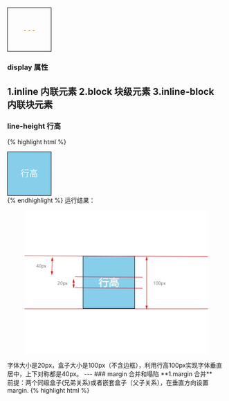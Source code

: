```yaml
---
layout: post
title: "margin"
date: 2018-10-16
excerpt: "关于margin合并和塌陷相关知识点"
tags: [css, margin]
comments: false
cssNotes: true
feature: /assets/img/cssinfo/pinkgirl.jpg
---
```

### display 属性
1.inline 内联元素
2.block 块级元素
3.inline-block 内联块元素
---
### line-height 行高
{% highlight html %}
<!Doctype html>
<html lang="en">
<head>
	<meta charset="utf-8">
	<title>line-height</title>
	<style>
		div {
			width: 100px;
			height: 100px;
			background-color: skyblue;
			border: 1px solid black;
			line-height: 100px;
			text-align: center;
			color: white;
			font-size: 20px;
		}
	</style>
</head>
<body>
	<div>行高</div>
</body>
</html>
{% endhighlight %}
运行结果：
<figure>
  <a href="/assets/img/cssinfo/2018-10-16/line-height.png"><img src="/assets/img/cssinfo/2018-10-16/line-height.png"></a>
</figure>
字体大小是20px，盒子大小是100px（不含边框），利用行高100px实现字体垂直居中，上下对称都是40px。
---
### margin 合并和塌陷
**1.margin 合并**<br/>
前提：两个同级盒子(兄弟关系)或者嵌套盒子（父子关系），在垂直方向设置margin.
{% highlight html %}
<!Doctype html>
<html lang="en">
<head>
	<meta charset="utf-8">
	<title>margin合并</title>
	<style>
		div {
			width: 100px;
			height: 100px;
		}

		.box1 {
			background-color: skyblue;
			margin-bottom: 50px;
		}

		.box2 {
			background-color: tomato;
			margin-top: 100px;
		}
	</style>
</head>
<body>
	<div class="box1"></div>
	<div class="box2"></div>
</body>
</html>
{% endhighlight %}
运行结果:
<figure>
  <a href="/assets/img/cssinfo/2018-10-16/margincombine.png"><img src="/assets/img/cssinfo/2018-10-16/margincombine.png"></a>
</figure>
box1盒子margin-bottom：50px，box2盒子marigin-top：100px，按照平常的想法，应该是150px，然而发生margin合并现象，取最大的值，两个盒子距离为100px。<br/>
**2.margin 塌陷**<br/>
前提：嵌套盒子（父子关系），在垂直方向设置margin-top
{% highlight html %}
<!Doctype html>
<html lang="en">
<head>
	<meta charest="utf-8">
	<title>margin塌陷</title>
	<style>
		* {
			padding: 0px;
			margin: 0px;
		}

		.wrapper {
			width: 300px;
			height: 300px;
			background-color: skyblue;
			margin-left: 200px;
		}
		
		.box {
			width: 100px;
			height: 100px;
			background-color: tomato;
			margin-top: 100px;
		}
	</style>
</head>
<body>
	<div class="wrapper">
		<div class="box"></div>
	</div>
</body>
</html>
{% endhighlight %}
运行结果：
<figure>
  <a href="/assets/img/cssinfo/2018-10-16/margincollapse.png"><img src="/assets/img/cssinfo/2018-10-16/margincollapse.png"></a>
</figure>
box设置了margin-top，但是box并没有在wrapper盒子中下移100px，反而wrapper整个盒子下移了100px，这时候发生了margin塌陷，如果设置wrapper的margin-top（不大于100px），盒子位置不变，同时发生margin合并。
* **margin塌陷的解决办法：**
> 1.父级设置border-top属性<br/>
> 2.父级设置padding-top属性<br/>
> 3.父级设置overflow:hideen、display:inline-block、position:absolute/fixed、float属性<br/>
> 前两种不建议使用，后面一种触发BFC（块级格式上下文），改变父级渲染模式。<br/>
> > BFC(Block formatting context) 直译为"块级格式化上下文"。它是一个独立的渲染区域，只有Block-level box参与， 它规定了内部的块级元素如何布局，并且与这个区域外部毫不相干。





